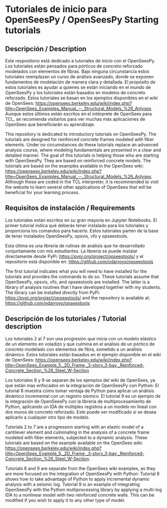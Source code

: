 # Tutoriales de inicio para OpenSeesPy / OpenSeesPy Starting tutorials

## Descripción / Description
Este respositorio está dedicado a tutoriales de inicio con el OpenSeesPy.
Los tutoriales están pensados para pórticos de concreto reforzado modelados con elementos de fibras.
Bajo ninguna circunstancia estos tutoriales reemplazan un curso de análisis avanzado, donde se exponen fundamentos de modelación de manera clara y detallada. 
El propósito de estos tutoriales es ayudar a quienes se están iniciando en el mundo de OpenSeesPy y los tutoriales están basados en modelos de concreto reforzado. 
Estos tutoriales se basan en los ejemplos disponibles en el wiki de OpenSees: https://opensees.berkeley.edu/wiki/index.php?title=OpenSees_Examples_Manual_--_Structural_Models_%26_Anlyses. Aunque estos últimos están escritos en el intérprete de OpenSees para TCL, se recomienda visitarlos para ver muchas más aplicaciones de OpenSees que beneficiarán su aprendizaje.

This repository is dedicated to introductory tutorials on OpenSeesPy.
The tutorials are designed for reinforced concrete frames modeled with fiber elements.
Under no circumstances do these tutorials replace an advanced analysis course, where modeling fundamentals are presented in a clear and detailed manner.
The goal of this tutorials is helping those who are starting with OpenSeesPy. They are based on reinforced concrete models.
The tutorials are based on the examples available in the OpenSees wiki: https://opensees.berkeley.edu/wiki/index.php?title=OpenSees_Examples_Manual_--_Structural_Models_%26_Anlyses. Although these are coded in the TCL interpreter, it is recommended to visit the website to learn several other applications of OpenSees that will be beneficial for your learning process.

## Requisitos de instalación / Requirements
Los tutoriales están escritos en su gran mayoría en Jupyter Notebooks. El primer tutorial indica qué deberás tener instalado para los tutoriales y proporciona los comandos para hacerlo. 
Estos tutoriales parten de la base de tener instalados OpenSeesPy, opsvis, vfo y opseestools. 

Esta última es una librería de rutinas de análisis que he desarrollado conjuntamente con mis estudiantes. La librería se puede instalar directamente desde PyPi: https://pypi.org/project/opseestools/ y el repositorio está disponible en: https://github.com/odarroyo/opseestools

The first tutorial indicates what you will need to have installed for the tutorials and provides the commands to do so.
These tutorials assume that OpenSeesPy, opsvis, vfo, and opseestools are installed.
The latter is a library of analysis routines that I have developed together with my students. The library can be installed directly from PyPi: https://pypi.org/project/opseestools/ and the repository is available at: https://github.com/odarroyo/opseestools

## Descripción de los tutoriales / Tutorial description
Los tutoriales 2 al 7 son una progresión que inicia con un modelo elástico de un elemento en voladizo y que culmina en el análisis de un pórtico de concreto modelado con elementos de fibra, sometido a un análisis dinámico. Estos tutoriales están basados en el ejemplo disponible en el wiki de OpenSees: https://opensees.berkeley.edu/wiki/index.php?title=OpenSees_Example_5._2D_Frame,_3-story_3-bay,_Reinforced-Concrete_Section_%26_Steel_W-Section

Los tutoriales 8 y 9 se separan de los ejemplos del wiki de OpenSees, ya que están mas enfocados en la integración de OpenSeesPy con Python:
El tutorial 8 muestra cómo tomar ventaja de Python para aplicar un análisis dinámico incremental con un registro sísmico.
El tutorial 9 es un ejemplo de la integración de OpenSeesPy con la librería de multiprocesamiento de Python, aplicando un IDA de múltiples registros a un modelo no lineal con dos muros de concreto reforzado. Este puede ser modificado si se desea aplicarlo a cualquier otro tipo de modelo.

Tutorials 2 to 7 are a progression starting with an elastic model of a cantilever element and culminating in the analysis of a concrete  frame modeled with fiber elements, subjected to a dynamic analysis. These tutorials are based on the example available on the OpenSees wiki: https://opensees.berkeley.edu/wiki/index.php?title=OpenSees_Example_5._2D_Frame,_3-story_3-bay,_Reinforced-Concrete_Section_%26_Steel_W-Section.

Tutorials 8 and 9 are separate from the OpenSees wiki examples, as they are more focused on the integration of OpenSeesPy with Python:
Tutorial 8 shows how to take advantage of Python to apply incremental dynamic analysis with a seismic log.
Tutorial 9 is an example of integrating OpenSeesPy with the Python multiprocessing library by applying a multi-log IDA to a nonlinear model with two reinforced concrete walls. This can be modified if you wish to apply it to any other type of model.
